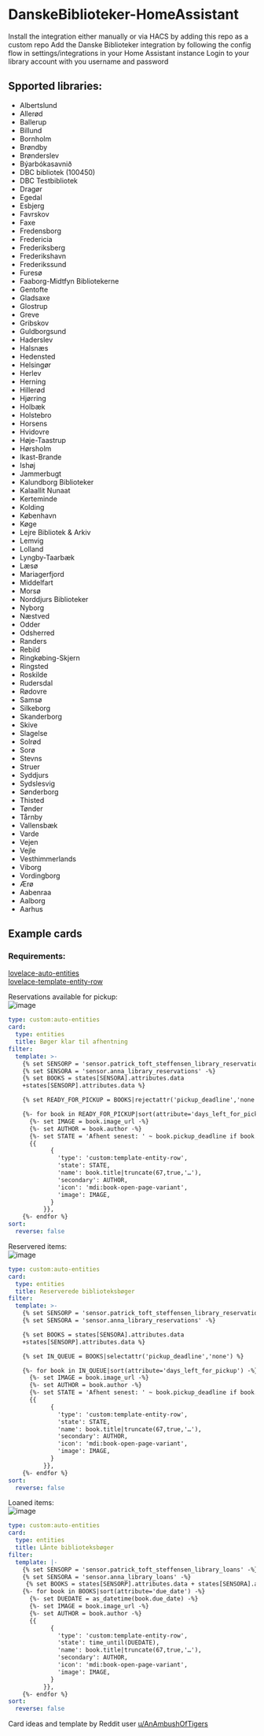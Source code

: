 <!-- ![Current Release](https://img.shields.io/github/release/PTST/DanskeBiblioteker-HomeAssistant/all.svg?style=plastic)
![Github All Releases](https://img.shields.io/github/downloads/PTST/DanskeBiblioteker-HomeAssistant/total.svg?style=plastic) -->

# DanskeBiblioteker-HomeAssistant
Install the integration either manually or via HACS by adding this repo as a custom repo
Add the Danske Biblioteker integration by following the config flow in settings/integrations in your Home Assistant instance
Login to your library account with you username and password

## Spported libraries:
* Albertslund
* Allerød
* Ballerup
* Billund
* Bornholm
* Brøndby
* Brønderslev
* Býarbókasavnið
* DBC bibliotek (100450)
* DBC Testbibliotek
* Dragør
* Egedal
* Esbjerg
* Favrskov
* Faxe
* Fredensborg
* Fredericia
* Frederiksberg
* Frederikshavn
* Frederikssund
* Furesø
* Faaborg-Midtfyn Bibliotekerne
* Gentofte
* Gladsaxe
* Glostrup
* Greve
* Gribskov
* Guldborgsund
* Haderslev
* Halsnæs
* Hedensted
* Helsingør
* Herlev
* Herning
* Hillerød
* Hjørring
* Holbæk
* Holstebro
* Horsens
* Hvidovre
* Høje-Taastrup
* Hørsholm
* Ikast-Brande
* Ishøj
* Jammerbugt
* Kalundborg Biblioteker
* Kalaallit Nunaat
* Kerteminde
* Kolding
* København
* Køge
* Lejre Bibliotek & Arkiv
* Lemvig
* Lolland
* Lyngby-Taarbæk
* Læsø
* Mariagerfjord
* Middelfart
* Morsø
* Norddjurs Biblioteker
* Nyborg
* Næstved
* Odder
* Odsherred
* Randers
* Rebild
* Ringkøbing-Skjern
* Ringsted
* Roskilde
* Rudersdal
* Rødovre
* Samsø
* Silkeborg
* Skanderborg
* Skive
* Slagelse
* Solrød
* Sorø
* Stevns
* Struer
* Syddjurs
* Sydslesvig
* Sønderborg
* Thisted
* Tønder
* Tårnby
* Vallensbæk
* Varde
* Vejen
* Vejle
* Vesthimmerlands
* Viborg
* Vordingborg
* Ærø
* Aabenraa
* Aalborg
* Aarhus

## Example cards
### Requirements:
[lovelace-auto-entities](https://github.com/thomasloven/lovelace-auto-entities)    
[lovelace-template-entity-row](https://github.com/thomasloven/lovelace-template-entity-row)  

Reservations available for pickup:  
![image](https://github.com/user-attachments/assets/0a1977e2-0d08-49f9-9a9a-9292bdd40af1)

``` yaml
type: custom:auto-entities
card:
  type: entities
  title: Bøger klar til afhentning
filter:
  template: >-
    {% set SENSORP = 'sensor.patrick_toft_steffensen_library_reservations' -%}
    {% set SENSORA = 'sensor.anna_library_reservations' -%}
    {% set BOOKS = states[SENSORA].attributes.data
    +states[SENSORP].attributes.data %}

    {% set READY_FOR_PICKUP = BOOKS|rejectattr('pickup_deadline','none') %}

    {%- for book in READY_FOR_PICKUP|sort(attribute='days_left_for_pickup') -%}
      {%- set IMAGE = book.image_url -%}
      {%- set AUTHOR = book.author -%}
      {%- set STATE = 'Afhent senest: ' ~ book.pickup_deadline if book.pickup_deadline else book.number_in_queue -%}
      {{
            {
              'type': 'custom:template-entity-row',
              'state': STATE,
              'name': book.title|truncate(67,true,'…'),
              'secondary': AUTHOR,
              'icon': 'mdi:book-open-page-variant',
              'image': IMAGE,
            }
          }},
    {%- endfor %}
sort:
  reverse: false
```

Reservered items:  
![image](https://github.com/user-attachments/assets/6f0b8f9a-cc9f-4143-a818-2e29ceca84e1)

``` yaml
type: custom:auto-entities
card:
  type: entities
  title: Reserverede biblioteksbøger
filter:
  template: >-
    {% set SENSORP = 'sensor.patrick_toft_steffensen_library_reservations' -%}
    {% set SENSORA = 'sensor.anna_library_reservations' -%}

    {% set BOOKS = states[SENSORA].attributes.data
    +states[SENSORP].attributes.data %}

    {% set IN_QUEUE = BOOKS|selectattr('pickup_deadline','none') %}

    {%- for book in IN_QUEUE|sort(attribute='days_left_for_pickup') -%}
      {%- set IMAGE = book.image_url -%}
      {%- set AUTHOR = book.author -%}
      {%- set STATE = 'Afhent senest: ' ~ book.pickup_deadline if book.pickup_deadline else book.number_in_queue -%}
      {{
            {
              'type': 'custom:template-entity-row',
              'state': STATE,
              'name': book.title|truncate(67,true,'…'),
              'secondary': AUTHOR,
              'icon': 'mdi:book-open-page-variant',
              'image': IMAGE,
            }
          }},
    {%- endfor %}
sort:
  reverse: false
```

Loaned items:  
![image](https://github.com/user-attachments/assets/e2cdf47a-6b3f-40de-bb30-9fa50d62ed91)

``` yaml
type: custom:auto-entities
card:
  type: entities
  title: Lånte biblioteksbøger
filter:
  template: |-
    {% set SENSORP = 'sensor.patrick_toft_steffensen_library_loans' -%}
    {% set SENSORA = 'sensor.anna_library_loans' -%}
     {% set BOOKS = states[SENSORP].attributes.data + states[SENSORA].attributes.data %}
    {%- for book in BOOKS|sort(attribute='due_date') -%}
      {%- set DUEDATE = as_datetime(book.due_date) -%}
      {%- set IMAGE = book.image_url -%}
      {%- set AUTHOR = book.author -%}
      {{
            {
              'type': 'custom:template-entity-row',
              'state': time_until(DUEDATE),
              'name': book.title|truncate(67,true,'…'),
              'secondary': AUTHOR,
              'icon': 'mdi:book-open-page-variant',
              'image': IMAGE,
            }
          }},
    {%- endfor %}
sort:
  reverse: false
```

Card ideas and template by Reddit user [u/AnAmbushOfTigers](https://www.reddit.com/r/homeassistant/comments/1eonc4y/finished_setting_up_our_new_library_books_card/)

